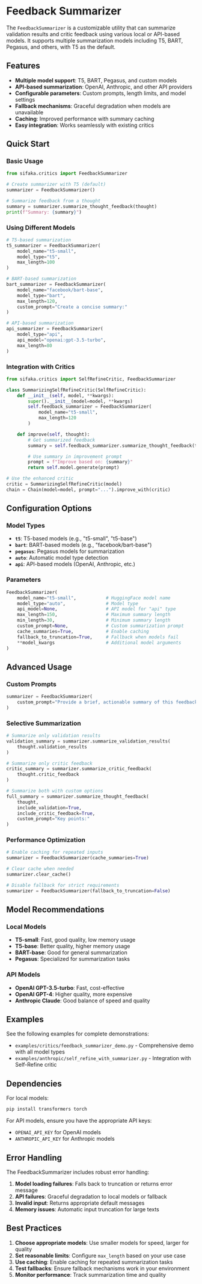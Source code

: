 # Feedback Summarizer

The `FeedbackSummarizer` is a customizable utility that can summarize validation results and critic feedback using various local or API-based models. It supports multiple summarization models including T5, BART, Pegasus, and others, with T5 as the default.

## Features

- **Multiple model support**: T5, BART, Pegasus, and custom models
- **API-based summarization**: OpenAI, Anthropic, and other API providers
- **Configurable parameters**: Custom prompts, length limits, and model settings
- **Fallback mechanisms**: Graceful degradation when models are unavailable
- **Caching**: Improved performance with summary caching
- **Easy integration**: Works seamlessly with existing critics

## Quick Start

### Basic Usage

```python
from sifaka.critics import FeedbackSummarizer

# Create summarizer with T5 (default)
summarizer = FeedbackSummarizer()

# Summarize feedback from a thought
summary = summarizer.summarize_thought_feedback(thought)
print(f"Summary: {summary}")
```

### Using Different Models

```python
# T5-based summarization
t5_summarizer = FeedbackSummarizer(
    model_name="t5-small",
    model_type="t5",
    max_length=100
)

# BART-based summarization
bart_summarizer = FeedbackSummarizer(
    model_name="facebook/bart-base",
    model_type="bart",
    max_length=120,
    custom_prompt="Create a concise summary:"
)

# API-based summarization
api_summarizer = FeedbackSummarizer(
    model_type="api",
    api_model="openai:gpt-3.5-turbo",
    max_length=80
)
```

### Integration with Critics

```python
from sifaka.critics import SelfRefineCritic, FeedbackSummarizer

class SummarizingSelfRefineCritic(SelfRefineCritic):
    def __init__(self, model, **kwargs):
        super().__init__(model=model, **kwargs)
        self.feedback_summarizer = FeedbackSummarizer(
            model_name="t5-small",
            max_length=120
        )

    def improve(self, thought):
        # Get summarized feedback
        summary = self.feedback_summarizer.summarize_thought_feedback(thought)

        # Use summary in improvement prompt
        prompt = f"Improve based on: {summary}"
        return self.model.generate(prompt)

# Use the enhanced critic
critic = SummarizingSelfRefineCritic(model)
chain = Chain(model=model, prompt="...").improve_with(critic)
```

## Configuration Options

### Model Types

- **`t5`**: T5-based models (e.g., "t5-small", "t5-base")
- **`bart`**: BART-based models (e.g., "facebook/bart-base")
- **`pegasus`**: Pegasus models for summarization
- **`auto`**: Automatic model type detection
- **`api`**: API-based models (OpenAI, Anthropic, etc.)

### Parameters

```python
FeedbackSummarizer(
    model_name="t5-small",           # HuggingFace model name
    model_type="auto",               # Model type
    api_model=None,                  # API model for "api" type
    max_length=150,                  # Maximum summary length
    min_length=30,                   # Minimum summary length
    custom_prompt=None,              # Custom summarization prompt
    cache_summaries=True,            # Enable caching
    fallback_to_truncation=True,     # Fallback when models fail
    **model_kwargs                   # Additional model arguments
)
```

## Advanced Usage

### Custom Prompts

```python
summarizer = FeedbackSummarizer(
    custom_prompt="Provide a brief, actionable summary of this feedback:"
)
```

### Selective Summarization

```python
# Summarize only validation results
validation_summary = summarizer.summarize_validation_results(
    thought.validation_results
)

# Summarize only critic feedback
critic_summary = summarizer.summarize_critic_feedback(
    thought.critic_feedback
)

# Summarize both with custom options
full_summary = summarizer.summarize_thought_feedback(
    thought,
    include_validation=True,
    include_critic_feedback=True,
    custom_prompt="Key points:"
)
```

### Performance Optimization

```python
# Enable caching for repeated inputs
summarizer = FeedbackSummarizer(cache_summaries=True)

# Clear cache when needed
summarizer.clear_cache()

# Disable fallback for strict requirements
summarizer = FeedbackSummarizer(fallback_to_truncation=False)
```

## Model Recommendations

### Local Models

- **T5-small**: Fast, good quality, low memory usage
- **T5-base**: Better quality, higher memory usage
- **BART-base**: Good for general summarization
- **Pegasus**: Specialized for summarization tasks

### API Models

- **OpenAI GPT-3.5-turbo**: Fast, cost-effective
- **OpenAI GPT-4**: Higher quality, more expensive
- **Anthropic Claude**: Good balance of speed and quality

## Examples

See the following examples for complete demonstrations:

- `examples/critics/feedback_summarizer_demo.py` - Comprehensive demo with all model types
- `examples/anthropic/self_refine_with_summarizer.py` - Integration with Self-Refine critic

## Dependencies

For local models:
```bash
pip install transformers torch
```

For API models, ensure you have the appropriate API keys:
- `OPENAI_API_KEY` for OpenAI models
- `ANTHROPIC_API_KEY` for Anthropic models

## Error Handling

The FeedbackSummarizer includes robust error handling:

1. **Model loading failures**: Falls back to truncation or returns error message
2. **API failures**: Graceful degradation to local models or fallback
3. **Invalid input**: Returns appropriate default messages
4. **Memory issues**: Automatic input truncation for large texts

## Best Practices

1. **Choose appropriate models**: Use smaller models for speed, larger for quality
2. **Set reasonable limits**: Configure `max_length` based on your use case
3. **Use caching**: Enable caching for repeated summarization tasks
4. **Test fallbacks**: Ensure fallback mechanisms work in your environment
5. **Monitor performance**: Track summarization time and quality
